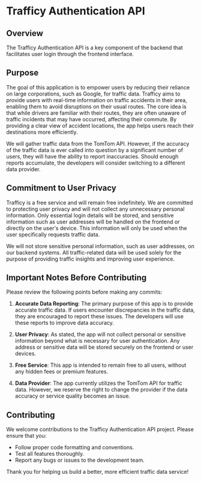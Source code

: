 # Trafficy Authentication API

## Overview

The Trafficy Authentication API is a key component of the backend that facilitates user login through the frontend interface.

## Purpose

The goal of this application is to empower users by reducing their reliance on large corporations, such as Google, for traffic data. Trafficy aims to provide users with real-time information on traffic accidents in their area, enabling them to avoid disruptions on their usual routes. The core idea is that while drivers are familiar with their routes, they are often unaware of traffic incidents that may have occurred, affecting their commute. By providing a clear view of accident locations, the app helps users reach their destinations more efficiently.

We will gather traffic data from the TomTom API. However, if the accuracy of the traffic data is ever called into question by a significant number of users, they will have the ability to report inaccuracies. Should enough reports accumulate, the developers will consider switching to a different data provider.

## Commitment to User Privacy

Trafficy is a free service and will remain free indefinitely. We are committed to protecting user privacy and will not collect any unnecessary personal information. Only essential login details will be stored, and sensitive information such as user addresses will be handled on the frontend or directly on the user's device. This information will only be used when the user specifically requests traffic data.

We will not store sensitive personal information, such as user addresses, on our backend systems. All traffic-related data will be used solely for the purpose of providing traffic insights and improving user experience.

## Important Notes Before Contributing

Please review the following points before making any commits:

1. **Accurate Data Reporting**: The primary purpose of this app is to provide accurate traffic data. If users encounter discrepancies in the traffic data, they are encouraged to report these issues. The developers will use these reports to improve data accuracy.
   
2. **User Privacy**: As stated, the app will not collect personal or sensitive information beyond what is necessary for user authentication. Any address or sensitive data will be stored securely on the frontend or user devices.

3. **Free Service**: This app is intended to remain free to all users, without any hidden fees or premium features.

4. **Data Provider**: The app currently utilizes the TomTom API for traffic data. However, we reserve the right to change the provider if the data accuracy or service quality becomes an issue.

## Contributing

We welcome contributions to the Trafficy Authentication API project. Please ensure that you:

- Follow proper code formatting and conventions.
- Test all features thoroughly.
- Report any bugs or issues to the development team.

Thank you for helping us build a better, more efficient traffic data service!
